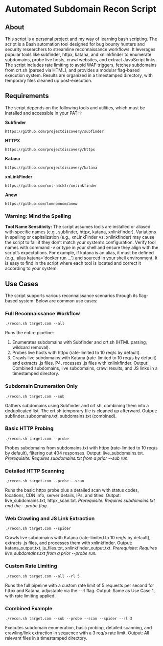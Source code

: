 # Automated Subdomain Recon Script
## About
This script is a personal project and my way of learning bash scripting.
The script is a Bash automation tool designed for bug bounty hunters and security researchers to streamline reconnaissance workflows. It leverages popular tools like subfinder, httpx, katana, and xnlinkfinder to enumerate subdomains, probe live hosts, crawl websites, and extract JavaScript links. The script includes rate limiting to avoid WAF triggers, fetches subdomains from crt.sh (parsed via HTML), and provides a modular flag-based execution system. Results are organized in a timestamped directory, with temporary files cleaned up post-execution.

## Requirements
The script depends on the following tools and utilities, which must be installed and accessible in your PATH:

**Subfinder**
```
https://github.com/projectdiscovery/subfinder
```
**HTTPX**
```
https://github.com/projectdiscovery/httpx
```
**Katana**
```
https://github.com/projectdiscovery/katana
```
**xnLinkFinder**
```
https://github.com/xnl-h4ck3r/xnlinkfinder
```
**Anew**
```
https://github.com/tomnomnom/anew
```
### Warning: Mind the Spelling
**Tool Name Sensitivity:** 
The script assumes tools are installed or aliased with specific names (e.g., subfinder, httpx, katana, xnlinkfinder). Variations in spelling or capitalization (e.g., xnLinkFinder vs. xnlinkfinder) may cause the script to fail if they don’t match your system’s configuration. Verify tool names with command -v <tool> or type <tool> in your shell and ensure they align with the script’s expectations. For example, if katana is an alias, it must be defined (e.g., alias katana='docker run ...') and sourced in your shell environment. It is easy to find in the script where each tool is located and correct it according to your system.

## Use Cases
The script supports various reconnaissance scenarios through its flag-based system.
Below are common use cases:

### Full Reconnaissance Workflow
```
./recon.sh target.com --all
```
Runs the entire pipeline:
1. Enumerates subdomains with Subfinder and crt.sh (HTML parsing, wildcard removal).
2. Probes live hosts with httpx (rate-limited to 10 req/s by default).
3. Crawls live subdomains with Katana (rate-limited to 10 req/s by default) and extracts .js files.
P4. rocesses .js files with xnlinkfinder.
Output: Combined subdomains, live subdomains, crawl results, and JS links in a timestamped directory.

### Subdomain Enumeration Only
```
./recon.sh target.com --sub
```
Gathers subdomains using Subfinder and crt.sh, combining them into a deduplicated list. The crt.sh temporary file is cleaned up afterward.
Output: subfinder_subdomains.txt, subdomains.txt (combined).

### Basic HTTP Probing
```
./recon.sh target.com --probe
```
Probes subdomains from subdomains.txt with httpx (rate-limited to 10 req/s by default), filtering out 404 responses.
Output: live_subdomains.txt.
*Prerequisite: Requires subdomains.txt from a prior --sub run.*

### Detailed HTTP Scanning
```
./recon.sh target.com --probe --scan
```
Runs the basic httpx probe plus a detailed scan with status codes, locations, CDN info, server details, IPs, and titles.
Output: live_subdomains.txt, httpx_scan.txt.
*Prerequisite: Requires subdomains.txt and the --probe flag.*

### Web Crawling and JS Link Extraction
```
./recon.sh target.com --spider
```
Crawls live subdomains with Katana (rate-limited to 10 req/s by default), extracts .js files, and processes them with xnlinkfinder.
Output: katana_output.txt, js_files.txt, xnlinkfinder_output.txt.
*Prerequisite: Requires live_subdomains.txt from a prior --probe run.*

### Custom Rate Limiting
```
./recon.sh target.com --all --rl 5
```
Runs the full pipeline with a custom rate limit of 5 requests per second for httpx and Katana, adjustable via the --rl flag.
Output: Same as Use Case 1, with rate limiting applied.

### Combined Example
```
./recon.sh target.com --sub --probe --scan --spider --rl 3
```
Executes subdomain enumeration, basic probing, detailed scanning, and crawling/link extraction in sequence with a 3 req/s rate limit.
Output: All relevant files in a timestamped directory.
